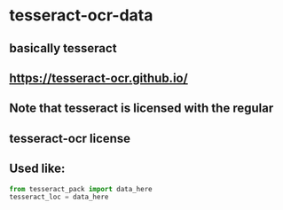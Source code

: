 # tesseract-ocr-data
## basically tesseract
## https://tesseract-ocr.github.io/
## Note that tesseract is licensed with the regular 
## tesseract-ocr license

## Used like:
````python
from tesseract_pack import data_here
tesseract_loc = data_here
````